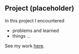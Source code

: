 ## Project (placeholder)

In this project I encountered
- problems
and learned
- things
...

See my work [here](website).
